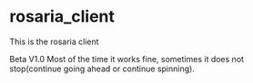 # rosaria_client
This is the rosaria client

Beta V1.0
Most of the time it works fine, sometimes it does not stop(continue going ahead or continue spinning).

